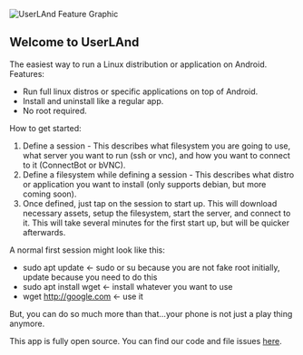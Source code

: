 ![UserLAnd Feature Graphic](https://github.com/CypherpunkArmory/UserLAnd/raw/master/play_store/featureGraphic.png)

## Welcome to UserLAnd

The easiest way to run a Linux distribution or application on Android.   
Features: 
* Run full linux distros or specific applications on top of Android.
* Install and uninstall like a regular app.
* No root required.

How to get started:
1. Define a session - This describes what filesystem you are going to use, what server you want to run (ssh or vnc), and how you want to connect to it (ConnectBot or bVNC).  
2. Define a filesystem while defining a session - This describes what distro or application you want to install (only supports debian, but more coming soon).
3. Once defined, just tap on the session to start up. This will download necessary assets, setup the filesystem, start the server, and connect to it.  This will take several minutes for the first start up, but will be quicker afterwards.

A normal first session might look like this:
* sudo apt update <- sudo or su because you are not fake root initially, update because you need to do this
* sudo apt install wget <- install whatever you want to use
* wget http://google.com <- use it  

But, you can do so much more than that...your phone is not just a play thing anymore.

This app is fully open source.  You can find our code and file issues [here](https://github.com/CypherpunkArmory/UserLAnd/).
